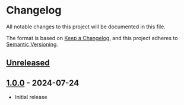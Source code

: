 # Changelog

All notable changes to this project will be documented in this file.

The format is based on [Keep a Changelog](https://keepachangelog.com/en/1.1.0/),
and this project adheres to [Semantic Versioning](https://semver.org/spec/v2.0.0.html).

## [Unreleased]

## [1.0.0] - 2024-07-24

- Initial release

[unreleased]: https://github.com/Dannyj1/HadesIIBuildShuffler/compare/1.0.0...HEAD
[1.0.0]: https://github.com/Dannyj1/HadesIIBuildShuffler/compare/fbd3b4fda5f919989eb474ddb2bea54dd341bd7f...1.0.0
